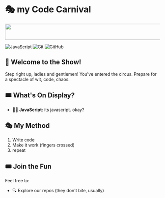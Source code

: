 # 🎭 my Code Carnival

[<img
	src="https://spotify-onmy-readme.vercel.app/api/now-playing.svg"
	width="540"
	height="52"
/>](https://open.spotify.com/user/31go5wvrwm6pevaak4bnefkc2lim)

![JavaScript](https://img.shields.io/badge/JavaScript-F7DF1E?style=for-the-badge&logo=javascript&logoColor=black)
![Git](https://img.shields.io/badge/Git-F05032?style=for-the-badge&logo=git&logoColor=white)
![GitHub](https://img.shields.io/badge/GitHub-100000?style=for-the-badge&logo=github&logoColor=white)


## 🎪 Welcome to the Show!

Step right up, ladies and gentlemen! You've entered the circus. Prepare for a spectacle of wit, code, chaos.

## 🎟️ What's On Display?

- 🧙‍♂️ **JavaScript**: its javascript. okay?


## 🎭 My Method

1. Write code 
2. Make it work (fingers crossed)
3. repeat

## 🎟️ Join the Fun

Feel free to:
- 🔍 Explore our repos (they don't bite, usually)

